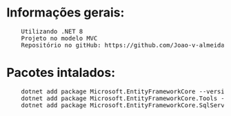 # Informações gerais:
<pre>
    Utilizando .NET 8
    Projeto no modelo MVC
    Repositório no gitHub: https://github.com/Joao-v-almeida/EntityFramework
</pre>

# Pacotes intalados:
<pre>
    dotnet add package Microsoft.EntityFrameworkCore --version 8.0.1
    dotnet add package Microsoft.EntityFrameworkCore.Tools --version 8.0.1
    dotnet add package Microsoft.EntityFrameworkCore.SqlServer --version 8.0.1
</pre>